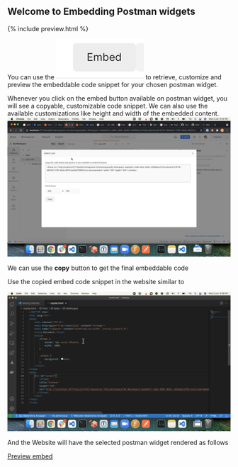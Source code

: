 ## Welcome to Embedding Postman widgets

{% include preview.html %}  

You can use the ![embed button](assets/embed-button.png) to retrieve, customize and preview the embeddable code snippet for your chosen postman widget.  

Whenever you click on the embed button available on postman widget, you will see a copyable, customizable code snippet. We can also use the available customizations like height and width of the embedded content.  
![Preview Modal](assets/preview-modal.png) 

We can use the **copy** button to get the final embeddable code

Use the copied embed code snippet in the website similar to  

![IFrame in html](assets/iframe.png)

And the Website will have the selected postman widget rendered as follows  

[Preview embed](preview.html)
